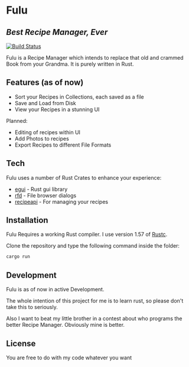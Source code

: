 # Fulu
## _Best Recipe Manager, Ever_

[![Build Status](https://travis-ci.org/joemccann/dillinger.svg?branch=main)](https://travis-ci.org/joemccann/dillinger)

Fulu is a Recipe Manager which intends to replace that old and crammed Book from your Grandma. It is purely written in Rust.

## Features (as of now)

- Sort your Recipes in Collections, each saved as a file
- Save and Load from Disk 
- View your Recipes in a stunning UI

Planned: 

- Editing of recipes within UI
- Add Photos to recipes
- Export Recipes to different File Formats

## Tech

Fulu uses a number of Rust Crates to enhance your experience:

- [egui] - Rust gui library
- [rfd] - File browser dialogs
- [recipeapi] - For managing your recipes

## Installation

Fulu Requires a working Rust compiler. I use version 1.57 of [Rustc](https://nodejs.org/).

Clone the repository and type the following command inside the folder:
```sh
cargo run
```

## Development

Fulu is as of now in active Development. 

The whole intention of this project for me is to learn rust, so please don't take this to seriously.

Also I want to beat my little brother in a contest about who programs the better Recipe Manager. Obviously mine is better.

## License

You are free to do with my code whatever you want

[egui]: <https://github.com/joemccann/dillinger>
[rfd]: <https://github.com/joemccann/dillinger.git>
[recipeapi]: <https://github.com/ilumary/fulu/tree/main/recipeapi>